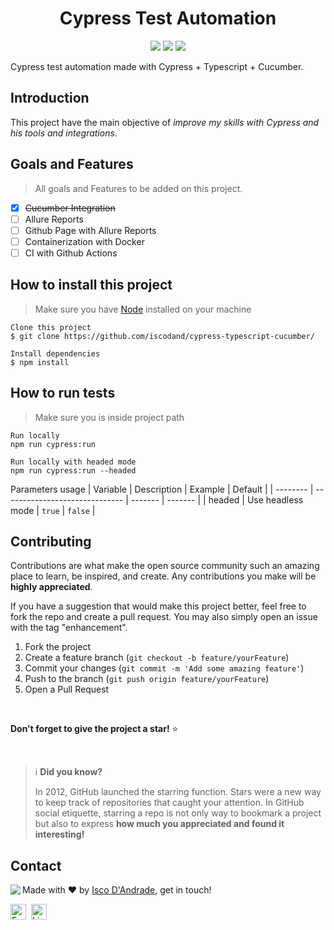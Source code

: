 <h1 align="center"> Cypress Test Automation </h1>

<p align="center">
	<img src="https://img.shields.io/github/license/iscodand/cypress-typescript-cucumber?color=green"/>
	<img src="https://img.shields.io/github/repo-size/iscodand/cypress-typescript-cucumber?color=green"/>
	<img src="https://img.shields.io/github/last-commit/iscodand/cypress-typescript-cucumber?color=green"/>
</p>

<p>Cypress test automation made with Cypress + Typescript + Cucumber.</p>

## Introduction

This project have the main objective of *improve my skills with Cypress and his tools and integrations*.

## Goals and Features

> All goals and Features to be added on this project.

- [X] ~~Cucumber Integration~~
- [ ] Allure Reports
- [ ] Github Page with Allure Reports
- [ ] Containerization with Docker
- [ ] CI with Github Actions

## How to install this project

> Make sure you have [Node](https://nodejs.org/en/download/current/) installed on your machine

```
Clone this project
$ git clone https://github.com/iscodand/cypress-typescript-cucumber/

Install dependencies
$ npm install
```

## How to run tests

> Make sure you is inside project path

```
Run locally
npm run cypress:run

Run locally with headed mode
npm run cypress:run --headed
```

Parameters usage
| Variable | Description                    | Example | Default |
| -------- | ------------------------------ | ------- | ------- |
| headed   | Use headless mode              | `true`  | `false` |

## Contributing

Contributions are what make the open source community such an amazing place to learn, be inspired, and create. Any contributions you make will be **highly appreciated**.

If you have a suggestion that would make this project better, feel free to fork the repo and create a pull request. You may also simply open an issue with the tag "enhancement".

1. Fork the project
2. Create a feature branch (`git checkout -b feature/yourFeature`)
3. Commit your changes (`git commit -m 'Add some amazing feature'`)
4. Push to the branch (`git push origin feature/yourFeature`)
5. Open a Pull Request

<br>

**Don't forget to give the project a star!** ⭐   

<br> 
 
> ℹ️ **Did you know?**
> 
> In 2012, GitHub launched the starring function.
> Stars were a new way to keep track of repositories that caught your attention.
> In GitHub social etiquette, starring a repo is not only way to bookmark a project but also to express **how much you appreciated and found it interesting!**
## Contact
<img align="left" src="https://avatars.githubusercontent.com/iscodand?size=100">

Made with ❤️ by [Isco D'Andrade](https://github.com/iscodand), get in touch!

<a href="mailto:iscodand@outlook.com" target="_blank"><img src="https://img.shields.io/badge/Email-D14836?style=flat&logo=gmail&logoColor=white" alt="Email Badge" height="25"></a>&nbsp;
<a href="https://linkedin.com/in/iscodand" target="_blank"><img src="https://img.shields.io/badge/Linkedin-0077B5?style=flat&logo=linkedin&logoColor=white" alt="LinkedIn Badge" height="25"></a>&nbsp;

<br clear="left"/>
